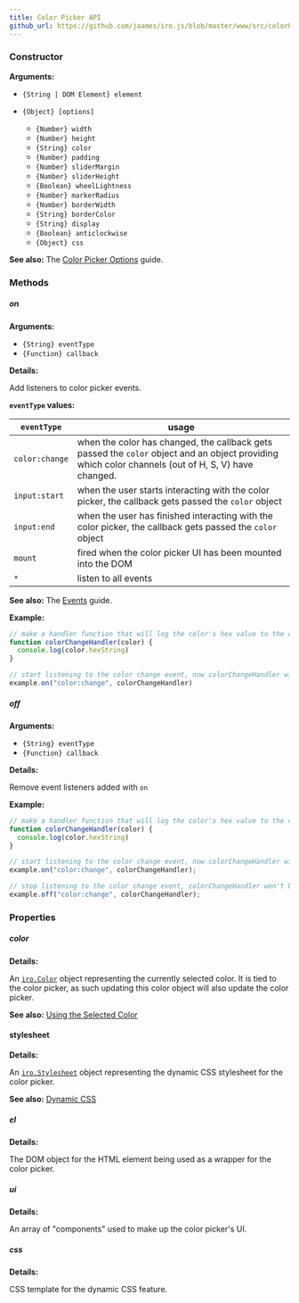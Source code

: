 ```yaml
---
title: Color Picker API
github_url: https://github.com/jaames/iro.js/blob/master/www/src/colorPicker_api.md
---
```


### Constructor

**Arguments:**

* `{String | DOM Element} element`

* `{Object} [options]`

  * `{Number} width`
  * `{Number} height`
  * `{String} color`
  * `{Number} padding`
  * `{Number} sliderMargin`
  * `{Number} sliderHeight`
  * `{Boolean} wheelLightness`
  * `{Number} markerRadius`
  * `{Number} borderWidth`
  * `{String} borderColor`
  * `{String} display`
  * `{Boolean} anticlockwise`
  * `{Object} css`

**See also:** The [Color Picker Options](guide.html#Color-Picker-Options) guide.

### Methods

##### on

**Arguments:**

* `{String} eventType`
* `{Function} callback`

**Details:**

Add listeners to color picker events.

**`eventType` values:**

| `eventType`    | usage |
|----------------|-------|
| `color:change` | when the color has changed, the callback gets passed the `color` object and an object providing which color channels (out of H, S, V) have changed. |
| `input:start` | when the user starts interacting with the color picker, the callback gets passed the `color` object |
| `input:end` | when the user has finished interacting with the color picker, the callback gets passed the `color` object |
| `mount` | fired when the color picker UI has been mounted into the DOM |
| `*` | listen to all events |

**See also:** The [Events](http://localhost:4000/projects/iro/docs/guide.html#Events) guide.

**Example:**

```js
// make a handler function that will log the color's hex value to the console
function colorChangeHandler(color) {
  console.log(color.hexString)
}

// start listening to the color change event, now colorChangeHandler will be called whenever the color changes
example.on("color:change", colorChangeHandler)
```

##### off

**Arguments:**

* `{String} eventType`
* `{Function} callback`

**Details:**

Remove event listeners added with `on`

**Example:**

```js
// make a handler function that will log the color's hex value to the console
function colorChangeHandler(color) {
  console.log(color.hexString)
}

// start listening to the color change event, now colorChangeHandler will be called whenever the color changes
example.on("color:change", colorChangeHandler);

// stop listening to the color change event, colorChangeHandler won't be called ehen the color changes
example.off("color:change", colorChangeHandler);
```

### Properties

##### color

**Details:**

An [`iro.Color`](colorPicker_api.html) object representing the currently selected color. It is tied to the color picker, as such updating this color object will also update the color picker.

**See also:** [Using the Selected Color](guide.html#Using-the-Selected-Color)

#### stylesheet

**Details:**

An [`iro.Stylesheet`](stylesheet_api.html) object representing the dynamic CSS stylesheet for the color picker.

**See also:** [Dynamic CSS](guide.html#Dynamic-CSS)

##### el

**Details:**

The DOM object for the HTML element being used as a wrapper for the color picker.

##### ui

**Details:**

An array of "components" used to make up the color picker's UI.

##### css

**Details:**

CSS template for the dynamic CSS feature.
